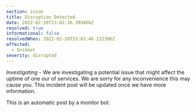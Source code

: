 ```yaml
---
section: issue
title: Disruption Detected
date: 2022-02-26T23:02:36.399466Z
resolved: true
informational: false
resolvedWhen: 2022-02-26T23:03:46.132396Z
affected:
  - Snikket
severity: disrupted
---
```

*Investigating* - We are investigating a potential issue that might affect the uptime of one our of services. We are sorry for any inconvenience this may cause you. This incident post will be updated once we have more information.

This is an automatic post by a monitor bot.
        